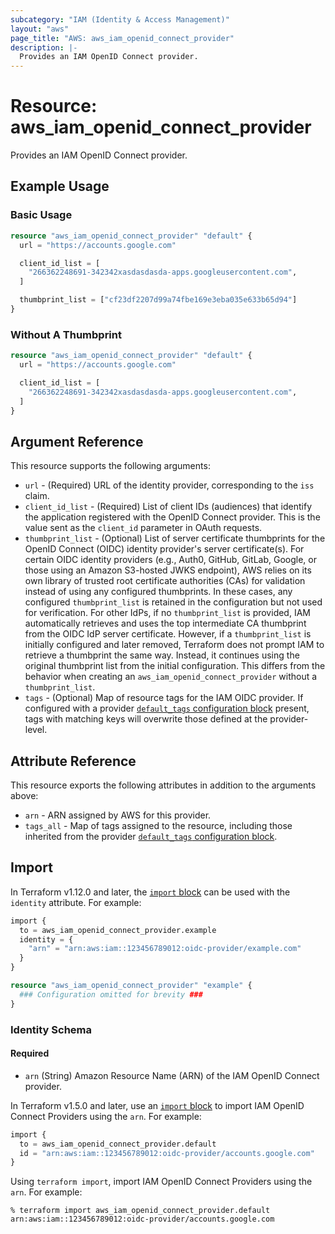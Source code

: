 ```yaml
---
subcategory: "IAM (Identity & Access Management)"
layout: "aws"
page_title: "AWS: aws_iam_openid_connect_provider"
description: |-
  Provides an IAM OpenID Connect provider.
---
```


# Resource: aws_iam_openid_connect_provider

Provides an IAM OpenID Connect provider.

## Example Usage

### Basic Usage

```terraform
resource "aws_iam_openid_connect_provider" "default" {
  url = "https://accounts.google.com"

  client_id_list = [
    "266362248691-342342xasdasdasda-apps.googleusercontent.com",
  ]

  thumbprint_list = ["cf23df2207d99a74fbe169e3eba035e633b65d94"]
}
```

### Without A Thumbprint

```terraform
resource "aws_iam_openid_connect_provider" "default" {
  url = "https://accounts.google.com"

  client_id_list = [
    "266362248691-342342xasdasdasda-apps.googleusercontent.com",
  ]
}
```

## Argument Reference

This resource supports the following arguments:

* `url` - (Required) URL of the identity provider, corresponding to the `iss` claim.
* `client_id_list` - (Required) List of client IDs (audiences) that identify the application registered with the OpenID Connect provider. This is the value sent as the `client_id` parameter in OAuth requests.
* `thumbprint_list` - (Optional) List of server certificate thumbprints for the OpenID Connect (OIDC) identity provider's server certificate(s). For certain OIDC identity providers (e.g., Auth0, GitHub, GitLab, Google, or those using an Amazon S3-hosted JWKS endpoint), AWS relies on its own library of trusted root certificate authorities (CAs) for validation instead of using any configured thumbprints. In these cases, any configured `thumbprint_list` is retained in the configuration but not used for verification. For other IdPs, if no `thumbprint_list` is provided, IAM automatically retrieves and uses the top intermediate CA thumbprint from the OIDC IdP server certificate. However, if a `thumbprint_list` is initially configured and later removed, Terraform does not prompt IAM to retrieve a thumbprint the same way. Instead, it continues using the original thumbprint list from the initial configuration. This differs from the behavior when creating an `aws_iam_openid_connect_provider` without a `thumbprint_list`.
* `tags` - (Optional) Map of resource tags for the IAM OIDC provider. If configured with a provider [`default_tags` configuration block](https://registry.terraform.io/providers/hashicorp/aws/latest/docs#default_tags-configuration-block) present, tags with matching keys will overwrite those defined at the provider-level.

## Attribute Reference

This resource exports the following attributes in addition to the arguments above:

* `arn` - ARN assigned by AWS for this provider.
* `tags_all` - Map of tags assigned to the resource, including those inherited from the provider [`default_tags` configuration block](https://registry.terraform.io/providers/hashicorp/aws/latest/docs#default_tags-configuration-block).

## Import


In Terraform v1.12.0 and later, the [`import` block](https://developer.hashicorp.com/terraform/language/import) can be used with the `identity` attribute. For example:

```terraform
import {
  to = aws_iam_openid_connect_provider.example
  identity = {
    "arn" = "arn:aws:iam::123456789012:oidc-provider/example.com"
  }
}

resource "aws_iam_openid_connect_provider" "example" {
  ### Configuration omitted for brevity ###
}
```

### Identity Schema

#### Required

- `arn` (String) Amazon Resource Name (ARN) of the IAM OpenID Connect provider.

In Terraform v1.5.0 and later, use an [`import` block](https://developer.hashicorp.com/terraform/language/import) to import IAM OpenID Connect Providers using the `arn`. For example:

```terraform
import {
  to = aws_iam_openid_connect_provider.default
  id = "arn:aws:iam::123456789012:oidc-provider/accounts.google.com"
}
```

Using `terraform import`, import IAM OpenID Connect Providers using the `arn`. For example:

```console
% terraform import aws_iam_openid_connect_provider.default arn:aws:iam::123456789012:oidc-provider/accounts.google.com
```
